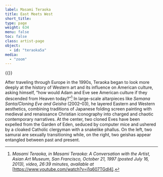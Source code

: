 ```yaml
---
label: Masami Teraoka
title: East Meets West
short_title:
type: page
weight: 634
menu: false
toc: false
class: artist-page
object:
  - id: "teraoka5a"
media:
  - "zoom"
---
```

{{<q-figure id="teraoka5a">}}

After traveling through Europe in the 1990s, Teraoka began to look more deeply at the history of Western art and its influence on American culture, asking himself, “how would Adam and Eve see American culture if they descended from Heaven today?”[^1] In large-scale altarpieces like *Semana Santa/Cloning Eve and Geisha* (2002–03), he layered Eastern and Western aesthetics, combining traditions of Japanese folding screen painting with medieval and renaissance Christian iconography into charged and chaotic contemporary narratives. At the center, two cloned Eves have been expelled from the Garden of Eden, seduced by computer mice and ushered by a cloaked Catholic clergyman with a snakelike phallus. On the left, two samurai are sexually transitioning while, on the right, two geishas appear entangled between past and present.

[^1]: *Masami Teraoka, in Masami Teraoka: A Conversation with the Artist, Asian Art Museum, San Francisco, October 21, 1997 (posted July 16, 2013), video, 26:39 minutes, available at* [https://www.youtube.com/watch?v=j1q607TGdl4]. 

